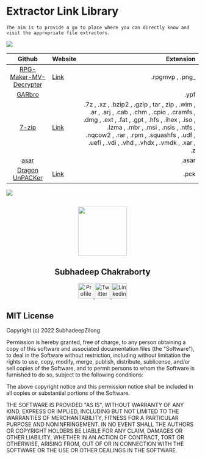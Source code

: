 # Extractor Link Library

```
The aim is to provide a go to place where you can directly know and visit the appropriate file extractors.
```

<img src="https://user-images.githubusercontent.com/73097560/115834477-dbab4500-a447-11eb-908a-139a6edaec5c.gif"></a>

| Github | Website | Extension |
| :--: | :-- | --: |
| [RPG-Maker-MV-Decrypter](https://github.com/Petschko/RPG-Maker-MV-Decrypter) | [Link](https://petschko.org/tools/mv_decrypter/) | .rpgmvp , .png_ |
| [GARbro](https://github.com/morkt/GARbro) |  | .ypf |
| [7-zip]() | [Link](https://www.7-zip.org/) | .7z , .xz , .bzip2 , .gzip , tar , zip , .wim , .ar , .arj , .cab , .chm , .cpio , .cramfs , .dmg , .ext , .fat , .gpt , .hfs , .ihex , .iso , .lzma , .mbr , .msi , .nsis , .ntfs , .nqcow2 , .rar , .rpm , .squashfs , .udf , .uefi , .vdi , .vhd , .vhdx , .vmdk , .xar , .z |
| [asar](https://github.com/electron/asar) |  | .asar |
| [Dragon UnPACKer](https://github.com/elbereth/DragonUnPACKer) | [Link](https://www.elberethzone.net/dragon-unpacker.html/) | .pck |



<img src="https://user-images.githubusercontent.com/73097560/115834477-dbab4500-a447-11eb-908a-139a6edaec5c.gif"></a>


##

<p align="center">
  <img src="https://avatars.githubusercontent.com/u/63146468?s=400&u=da361f278311415252978ee270b1d14e3e508c79&v=4" height="128">
  <h2 align="center">Subhadeep Chakraborty</h2>
  <p align="center">
    <a href="https://github.com/SubhadeepZilong">
    	<img src="https://github.com/SubhadeepZilong/Small-Projects/blob/main/Assets/Github_icon.png" alt="Profile" width="40" height="40"/>
    </a>
    <a href="https://twitter.com/subhadeepzilong">
    	<img src="https://github.com/SubhadeepZilong/Small-Projects/blob/main/Assets/twitter_icon.png" alt="Twitter" width="40" height="40"/>
    </a>
    <a href="https://www.linkedin.com/in/subhadeep-chakraborty-b341a8191/">
    	<img src="https://github.com/SubhadeepZilong/Small-Projects/blob/main/Assets/Linkedin_icon.png" alt="Linkedin" width="40" height="40"/>
    </a>
  </p>
</p>


## MIT License

Copyright (c) 2022 SubhadeepZilong

Permission is hereby granted, free of charge, to any person obtaining a copy
of this software and associated documentation files (the "Software"), to deal
in the Software without restriction, including without limitation the rights
to use, copy, modify, merge, publish, distribute, sublicense, and/or sell
copies of the Software, and to permit persons to whom the Software is
furnished to do so, subject to the following conditions:

The above copyright notice and this permission notice shall be included in all
copies or substantial portions of the Software.

THE SOFTWARE IS PROVIDED "AS IS", WITHOUT WARRANTY OF ANY KIND, EXPRESS OR
IMPLIED, INCLUDING BUT NOT LIMITED TO THE WARRANTIES OF MERCHANTABILITY,
FITNESS FOR A PARTICULAR PURPOSE AND NONINFRINGEMENT. IN NO EVENT SHALL THE
AUTHORS OR COPYRIGHT HOLDERS BE LIABLE FOR ANY CLAIM, DAMAGES OR OTHER
LIABILITY, WHETHER IN AN ACTION OF CONTRACT, TORT OR OTHERWISE, ARISING FROM,
OUT OF OR IN CONNECTION WITH THE SOFTWARE OR THE USE OR OTHER DEALINGS IN THE
SOFTWARE.

